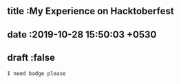 title	:My Experience on Hacktoberfest
-------------------------------------
date  :2019-10-28 15:50:03 +0530
-------------------------------
draft :false
----------------------------
    I need badge please
